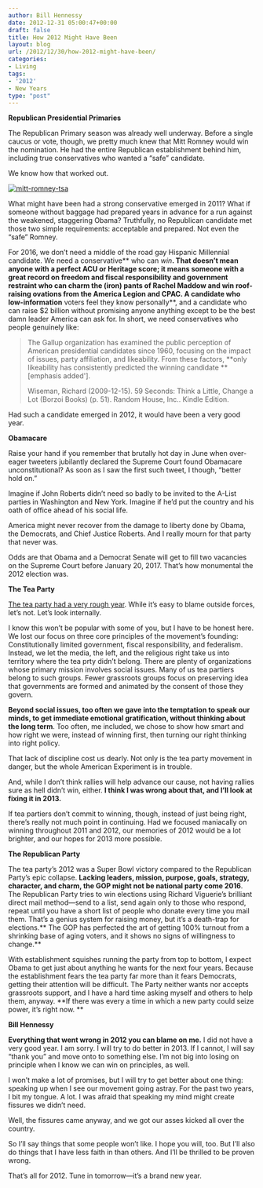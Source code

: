 ```yaml
---
author: Bill Hennessy
date: 2012-12-31 05:00:47+00:00
draft: false
title: How 2012 Might Have Been
layout: blog
url: /2012/12/30/how-2012-might-have-been/
categories:
- Living
tags:
- '2012'
- New Years
type: "post"
---
```


**Republican Presidential Primaries**

The Republican Primary season was already well underway. Before a single caucus or vote, though, we pretty much knew that Mitt Romney would win the nomination. He had the entire Republican establishment behind him, including true conservatives who wanted a “safe” candidate. 

We know how that worked out.

[![mitt-romney-tsa](https://ludicrite.files.wordpress.com/2012/12/mitt-romney-tsa_thumb.jpg)
](https://ludicrite.files.wordpress.com/2012/12/mitt-romney-tsa.jpg)

What might have been had a strong conservative emerged in 2011? What if someone without baggage had prepared years in advance for a run against the weakened, staggering Obama? Truthfully, no Republican candidate met those two simple requirements: acceptable and prepared. Not even the “safe” Romney.

For 2016, we don’t need a middle of the road gay Hispanic Millennial candidate. We need a conservative** who can _win_**. That doesn’t mean anyone with a perfect ACU or Heritage score; it means someone with a great record on freedom and fiscal responsibility and government restraint who can charm the (iron) pants of Rachel Maddow and win roof-raising ovations from the America Legion and CPAC. A candidate who low-information** voters feel they know personally**, and a candidate who can raise $2 billion without promising anyone anything except to be the best damn leader America can ask for. In short, we need conservatives who people genuinely like:

> The Gallup organization has examined the public perception of American presidential candidates since 1960, focusing on the impact of issues, party affiliation, and likeability. From these factors, **only likeability has consistently predicted the winning candidate **[emphasis added'].
> 
> Wiseman, Richard (2009-12-15). 59 Seconds: Think a Little, Change a Lot (Borzoi Books) (p. 51). Random House, Inc.. Kindle Edition. 
> 
> 

Had such a candidate emerged in 2012, it would have been a very good year.

**Obamacare**

Raise your hand if you remember that brutally hot day in June when over-eager tweeters jubilantly declared the Supreme Court found Obamacare unconstitutional? As soon as I saw the first such tweet, I though, “better hold on.”

Imagine if John Roberts didn’t need so badly to be invited to the A-List parties in Washington and New York. Imagine if he’d put the country and his oath of office ahead of his social life.

America might never recover from the damage to liberty done by Obama, the Democrats, and Chief Justice Roberts. And I really mourn for that party that never was. 

Odds are that Obama and a Democrat Senate will get to fill two vacancies on the Supreme Court before January 20, 2017. That’s how monumental the 2012 election was.

**The Tea Party**

[The tea party had a very rough year](https://www.washingtonpost.com/opinions/the-worst-year-in-washington-the-tea-party/2012/12/28/f41da4d0-4f8b-11e2-950a-7863a013264b_story.html). While it’s easy to blame outside forces, let’s not. Let’s look internally.

I know this won’t be popular with some of you, but I have to be honest here. We lost our focus on three core principles of the movement’s founding: Constitutionally limited government, fiscal responsibility, and federalism. Instead, we let the media, the left, and the religious right take us into territory where the tea prty didn’t belong. There are plenty of organizations whose primary mission involves social issues. Many of us tea partiers belong to such groups. Fewer grassroots groups focus on preserving idea that governments are formed and animated by the consent of those they govern. 

**Beyond social issues, too often we gave into the temptation to speak our minds, to get immediate emotional gratification, without thinking about the long term**. Too often, me included, we chose to show how smart and how right we were, instead of winning first, then turning our right thinking into right policy.

That lack of discipline cost us dearly. Not only is the tea party movement in danger, but the whole American Experiment is in trouble. 

And, while I don’t think rallies will help advance our cause, not having rallies sure as hell didn’t win, either. **I think I was wrong about that, and I’ll look at fixing it in 2013.**

If tea partiers don’t commit to winning, though, instead of just being right, there’s really not much point in continuing. Had we focused maniacally on winning throughout 2011 and 2012, our memories of 2012 would be a lot brighter, and our hopes for 2013 more possible. 

**The Republican Party**

The tea party’s 2012 was a Super Bowl victory compared to the Republican Party’s epic collapse. **Lacking leaders, mission, purpose, goals, strategy, character, and charm, the GOP might not be national party come 2016**. The Republican Party tries to win elections using Richard Viguerie’s brilliant direct mail method—send to a list, send again only to those who respond, repeat until you have a short list of people who donate every time you mail them. That’s a genius system for raising money, but it’s a death-trap for elections.** The GOP has perfected the art of getting 100% turnout from a shrinking base of aging voters, and it shows no signs of willingness to change.**

With establishment squishes running the party from top to bottom, I expect Obama to get just about anything he wants for the next four years. Because the establishment fears the tea party far more than it fears Democrats, getting their attention will be difficult. The Party neither wants nor accepts grassroots support, and I have a hard time asking myself and others to help them, anyway. **If there was every a time in which a new party could seize power, it’s right now. **

**Bill Hennessy**

**Everything that went wrong in 2012 you can blame on me.** I did not have a very good year. I am sorry. I will try to do better in 2013. If I cannot, I will say “thank you” and move onto to something else. I’m not big into losing on principle when I know we can win on principles, as well. 

I won’t make a lot of promises, but I will try to get better about one thing: speaking up when I see our movement going astray. For the past two years, I bit my tongue. A lot. I was afraid that speaking my mind might create fissures we didn’t need. 

Well, the fissures came anyway, and we got our asses kicked all over the country. 

So I’ll say things that some people won’t like. I hope you will, too. But I’ll also do things that I have less faith in than others. And I’ll be thrilled to be proven wrong. 

That’s all for 2012. Tune in tomorrow—it’s a brand new year.
